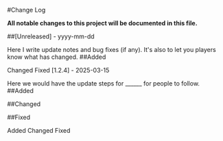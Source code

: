 #Change Log

**All notable changes to this project will be documented in this file.**

##[Unreleased] - yyyy-mm-dd

Here I write update notes and bug fixes (if any). It's also to let you players know what has changed.
##Added


Changed
Fixed
[1.2.4] - 2025-03-15

Here we would have the update steps for ______  for people to follow.
##Added

##Changed

##Fixed


Added
Changed
Fixed


